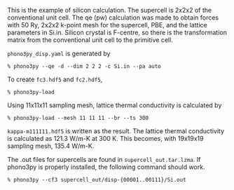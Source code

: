 This is the example of silicon calculation. The supercell is 2x2x2 of the
conventional unit cell. The qe (pw) calculation was made to obtain forces with
50 Ry, 2x2x2 k-point mesh for the supercell, PBE, and the lattice parameters in
Si.in. Silicon crystal is F-centre, so there is the transformation matrix from
the conventional unit cell to the primitive cell.

`phono3py_disp.yaml` is generated by

```
% phono3py --qe -d --dim 2 2 2 -c Si.in --pa auto
```

To create `fc3.hdf5` and `fc2.hdf5`,

```
% phono3py-load
```

Using 11x11x11 sampling mesh, lattice thermal conductivity is calculated by

```
% phono3py-load --mesh 11 11 11 --br --ts 300
```

`kappa-m111111.hdf5` is written as the result. The lattice thermal conductivity
is calculated as 121.3 W/m-K at 300 K. This becomes, with 19x19x19 sampling
mesh, 135.4 W/m-K.

The .out files for supercells are found in `supercell_out.tar.lzma`. If phono3py
is properly installed, the following command should work.

```
% phono3py --cf3 supercell_out/disp-{00001..00111}/Si.out
```
